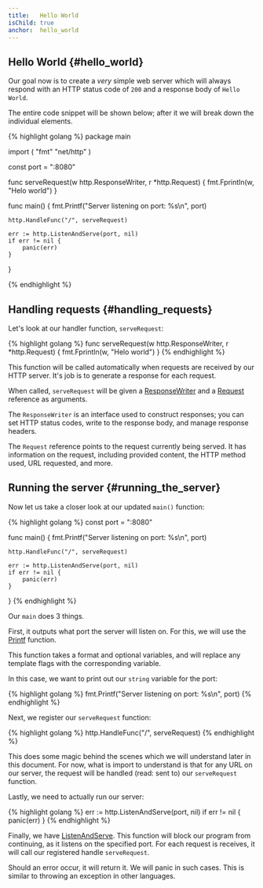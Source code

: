 ```yaml
---
title:   Hello World
isChild: true
anchor:  hello_world
---
```


## Hello World {#hello_world}

Our goal now is to create a _very_ simple web server which will always
respond with an HTTP status code of `200` and a response body of `Hello World`.

The entire code snippet will be shown below; after it we will break down
the individual elements.

{% highlight golang %}
package main

import (
	"fmt"
	"net/http"
)

const port = ":8080"

func serveRequest(w http.ResponseWriter, r *http.Request) {
	fmt.Fprintln(w, "Helo world")
}

func main() {
	fmt.Printf("Server listening on port: %s\n", port)

	http.HandleFunc("/", serveRequest)

	err := http.ListenAndServe(port, nil)
	if err != nil {
		panic(err)
	}
}

{% endhighlight %}

## Handling requests {#handling_requests}

Let's look at our handler function, `serveRequest`:

{% highlight golang %}
func serveRequest(w http.ResponseWriter, r *http.Request) {
	fmt.Fprintln(w, "Helo world")
}
{% endhighlight %}

This function will be called automatically when requests are received by our
HTTP server. It's job is to generate a response for each request.

When called, `serveRequest` will be given a
[ResponseWriter](https://golang.org/pkg/net/http/#ResponseWriter) and a
[Request](https://golang.org/pkg/net/http/#Request) reference as arguments.

The `ResponseWriter` is an interface used to construct responses; you can set
HTTP status codes, write to the response body, and manage response headers.

The `Request` reference points to the request currently being served. It
has information on the request, including provided content, the HTTP method used,
URL requested, and more.

## Running the server {#running_the_server}

Now let us take a closer look at our updated `main()` function:

{% highlight golang %}
const port = ":8080"

func main() {
	fmt.Printf("Server listening on port: %s\n", port)

	http.HandleFunc("/", serveRequest)

	err := http.ListenAndServe(port, nil)
	if err != nil {
		panic(err)
	}
}
{% endhighlight %}

Our `main` does 3 things.

First, it outputs what port the server will listen on. For this, we will
use the [Printf](https://golang.org/pkg/fmt/#Printf) function.

This function takes a format and optional variables, and will replace
any template flags with the corresponding variable.

In this case, we want to print out our `string` variable for the port:

{% highlight golang %}
fmt.Printf("Server listening on port: %s\n", port)
{% endhighlight %}

Next, we register our `serveRequest` function:

{% highlight golang %}
http.HandleFunc("/", serveRequest)
{% endhighlight %}

This does some magic behind the scenes which we will understand later in this
document. For now, what is import to understand is that for any URL on our
server, the request will be handled (read: sent to) our `serveRequest` function.

Lastly, we need to actually run our server:

{% highlight golang %}
err := http.ListenAndServe(port, nil)
if err != nil {
	panic(err)
}
{% endhighlight %}

Finally, we have [ListenAndServe](https://golang.org/pkg/net/http/#ListenAndServe).
This function will block our program from continuing, as it listens on the
specified port. For each request is receives, it will call our registered
handle `serveRequest`.

Should an error occur, it will return it. We will panic in such cases. This is
similar to throwing an exception in other languages.
